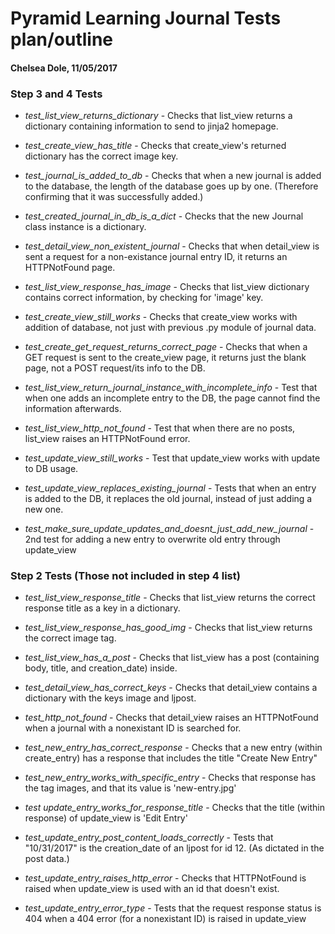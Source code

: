 # Pyramid Learning Journal Tests plan/outline
#### Chelsea Dole, 11/05/2017


### Step 3 and 4 Tests

* *test_list_view_returns_dictionary* - Checks that list_view returns a dictionary containing information to send to jinja2 homepage. 

* *test_create_view_has_title* - Checks that create_view's returned dictionary has the correct image key.

* *test_journal_is_added_to_db* - Checks that when a new journal is added to the database, the length of the database goes up by one. (Therefore confirming that it was successfully added.)

* *test_created_journal_in_db_is_a_dict* - Checks that the new Journal class instance is a dictionary.

* *test_detail_view_non_existent_journal* - Checks that when detail_view is sent a request for a non-existance journal entry ID, it returns an HTTPNotFound page.

* *test_list_view_response_has_image* - Checks that list_view dictionary contains correct information, by checking for 'image' key.

* *test_create_view_still_works* - Checks that create_view works with addition of database, not just with previous .py module of journal data. 

* *test_create_get_request_returns_correct_page* - Checks that when a GET request is sent to the create_view page, it returns just the blank page, not a POST request/its info to the DB. 

* *test_list_view_return_journal_instance_with_incomplete_info* - Test that when one adds an incomplete entry to the DB, the page cannot find the information afterwards. 

* *test_list_view_http_not_found* - Test that when there are no posts, list_view raises an HTTPNotFound error. 

* *test_update_view_still_works* - Test that update_view works with update to DB usage. 

* *test_update_view_replaces_existing_journal* - Tests that when an entry is added to the DB, it replaces the old journal, instead of just adding a new one.

* *test_make_sure_update_updates_and_doesnt_just_add_new_journal* - 2nd test for adding a new entry to overwrite old entry through update_view

### Step 2 Tests (Those not included in step 4 list)

* *test_list_view_response_title* - Checks that list_view returns the correct response title as a key in a dictionary. 

* *test_list_view_response_has_good_img* - Checks that list_view returns the correct image tag. 

* *test_list_view_has_a_post* - Checks that list_view has a post (containing body, title, and creation_date) inside. 

* *test_detail_view_has_correct_keys* - Checks that detail_view contains a dictionary with the keys image and ljpost. 

* *test_http_not_found* - Checks that detail_view raises an HTTPNotFound when a journal with a nonexistant ID is searched for. 

* *test_new_entry_has_correct_response* - Checks that a new entry (within create_entry) has a response that includes the title "Create New Entry"

* *test_new_entry_works_with_specific_entry* - Checks that response has the tag images, and that its value is 'new-entry.jpg'

* *test update_entry_works_for_response_title* - Checks that the title (within response) of update_view is 'Edit Entry'

* *test_update_entry_post_content_loads_correctly* - Tests that "10/31/2017" is the creation_date of an ljpost for id 12. (As dictated in the post data.)

* *test_update_entry_raises_http_error* - Checks that HTTPNotFound is raised when update_view is used with  an id that doesn't exist. 

* *test_update_entry_error_type* - Tests that the request response status is 404 when a 404 error (for a nonexistant ID) is raised in update_view